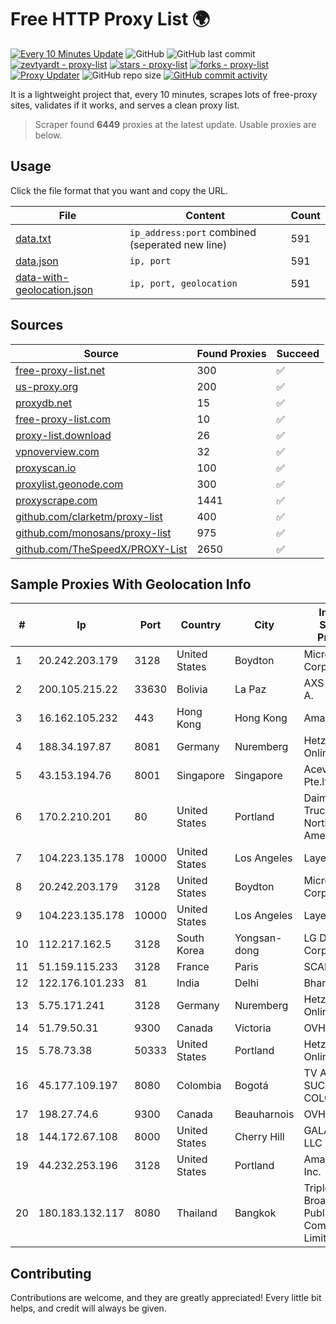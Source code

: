
# Free HTTP Proxy List 🌍

[![Every 10 Minutes Update](https://github.com/mertguvencli/http-proxy-list/actions/workflows/main.yml/badge.svg?branch=main)](https://github.com/mertguvencli/http-proxy-list/actions/workflows/main.yml)
![GitHub](https://img.shields.io/github/license/mertguvencli/http-proxy-list)
![GitHub last commit](https://img.shields.io/github/last-commit/mertguvencli/http-proxy-list)
[![zevtyardt - proxy-list](https://img.shields.io/static/v1?label=zevtyardt&message=proxy-list&color=blue&logo=github)](https://github.com/zevtyardt/proxy-list "Go to GitHub repo")
[![stars - proxy-list](https://img.shields.io/github/stars/zevtyardt/proxy-list?style=social)](https://github.com/zevtyardt/proxy-list)
[![forks - proxy-list](https://img.shields.io/github/forks/zevtyardt/proxy-list?style=social)](https://github.com/zevtyardt/proxy-list)
[![Proxy Updater](https://github.com/zevtyardt/proxy-list/workflows/Proxy%20Updater/badge.svg)](https://github.com/zevtyardt/proxy-list/actions?query=workflow:"Proxy+Updater")
![GitHub repo size](https://img.shields.io/github/repo-size/zevtyardt/proxy-list)
[![GitHub commit activity](https://img.shields.io/github/commit-activity/m/zevtyardt/proxy-list?logo=commits)](https://github.com/zevtyardt/proxy-list/commits/main)

It is a lightweight project that, every 10 minutes, scrapes lots of free-proxy sites, validates if it works, and serves a clean proxy list.

> Scraper found **6449** proxies at the latest update. Usable proxies are below.

## Usage

Click the file format that you want and copy the URL.

|File|Content|Count|
|----|-------|-----|
|[data.txt](https://raw.githubusercontent.com/mertguvencli/http-proxy-list/main/proxy-list/data.txt)|`ip_address:port` combined (seperated new line)|591|
|[data.json](https://raw.githubusercontent.com/mertguvencli/http-proxy-list/main/proxy-list/data.json)|`ip, port`|591|
|[data-with-geolocation.json](https://raw.githubusercontent.com/mertguvencli/http-proxy-list/main/proxy-list/data-with-geolocation.json)|`ip, port, geolocation`|591|

## Sources

|Source|Found Proxies|Succeed|
|------|-------------|-------|
|[free-proxy-list.net](https://free-proxy-list.net)|300|✅|
|[us-proxy.org](https://www.us-proxy.org)|200|✅|
|[proxydb.net](http://proxydb.net)|15|✅|
|[free-proxy-list.com](https://free-proxy-list.com/?page=&port=&type%5B%5D=http&type%5B%5D=https&up_time=0&search=Search)|10|✅|
|[proxy-list.download](https://www.proxy-list.download/HTTP)|26|✅|
|[vpnoverview.com](https://vpnoverview.com/privacy/anonymous-browsing/free-proxy-servers)|32|✅|
|[proxyscan.io](https://www.proxyscan.io)|100|✅|
|[proxylist.geonode.com](https://proxylist.geonode.com/api/proxy-list?limit=300&page=1&sort_by=lastChecked&sort_type=desc&protocols=http,https)|300|✅|
|[proxyscrape.com](https://api.proxyscrape.com/v2/?request=displayproxies&protocol=http&timeout=10000&country=all&ssl=all&anonymity=all)|1441|✅|
|[github.com/clarketm/proxy-list](https://raw.githubusercontent.com/clarketm/proxy-list/master/proxy-list-raw.txt)|400|✅|
|[github.com/monosans/proxy-list](https://raw.githubusercontent.com/monosans/proxy-list/main/proxies/http.txt)|975|✅|
|[github.com/TheSpeedX/PROXY-List](https://raw.githubusercontent.com/TheSpeedX/PROXY-List/master/http.txt)|2650|✅|


## Sample Proxies With Geolocation Info

|#|Ip|Port|Country|City|Internet Service Provider|
|-|--|----|-------|----|-------------------------|
|1|20.242.203.179|3128|United States|Boydton|Microsoft Corporation|
|2|200.105.215.22|33630|Bolivia|La Paz|AXS Bolivia S. A.|
|3|16.162.105.232|443|Hong Kong|Hong Kong|Amazon.com|
|4|188.34.197.87|8081|Germany|Nuremberg|Hetzner Online GmbH|
|5|43.153.194.76|8001|Singapore|Singapore|Aceville Pte.ltd|
|6|170.2.210.201|80|United States|Portland|Daimler Trucks of North America LLC|
|7|104.223.135.178|10000|United States|Los Angeles|LayerHost|
|8|20.242.203.179|3128|United States|Boydton|Microsoft Corporation|
|9|104.223.135.178|10000|United States|Los Angeles|LayerHost|
|10|112.217.162.5|3128|South Korea|Yongsan-dong|LG DACOM Corporation|
|11|51.159.115.233|3128|France|Paris|SCALEWAY|
|12|122.176.101.233|81|India|Delhi|Bharti Airtel|
|13|5.75.171.241|3128|Germany|Nuremberg|Hetzner Online GmbH|
|14|51.79.50.31|9300|Canada|Victoria|OVH SAS|
|15|5.78.73.38|50333|United States|Portland|Hetzner Online GmbH|
|16|45.177.109.197|8080|Colombia|Bogotá|TV AZTECA SUCURSAL COLOMBIA|
|17|198.27.74.6|9300|Canada|Beauharnois|OVH SAS|
|18|144.172.67.108|8000|United States|Cherry Hill|GALAXYGATE, LLC|
|19|44.232.253.196|3128|United States|Portland|Amazon.com, Inc.|
|20|180.183.132.117|8080|Thailand|Bangkok|Triple T Broadband Public Company Limited|



## Contributing

Contributions are welcome, and they are greatly appreciated! Every
little bit helps, and credit will always be given.


